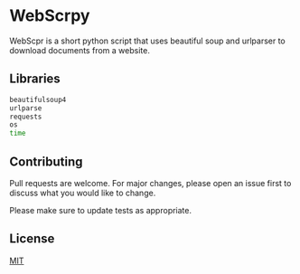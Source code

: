 # WebScrpy

WebScpr is a short python script that uses beautiful soup and urlparser to download documents from a website.

## Libraries



```bash
beautifulsoup4
urlparse
requests
os
time
```

## Contributing
Pull requests are welcome. For major changes, please open an issue first to discuss what you would like to change.

Please make sure to update tests as appropriate.

## License
[MIT](https://choosealicense.com/licenses/mit/)
